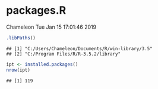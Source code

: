 packages.R
================
Chameleon
Tue Jan 15 17:01:46 2019

``` r
.libPaths()
```

    ## [1] "C:/Users/Chameleon/Documents/R/win-library/3.5"
    ## [2] "C:/Program Files/R/R-3.5.2/library"

``` r
ipt <- installed.packages()
nrow(ipt)
```

    ## [1] 119
